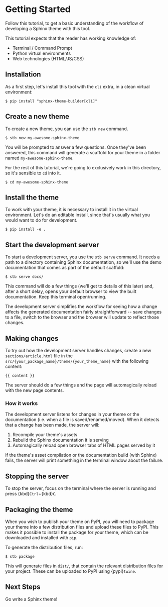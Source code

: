 # Getting Started

Follow this tutorial, to get a basic understanding of the workflow of developing a Sphinx theme with this tool.

This tutorial expects that the reader has working knowledge of:

- Terminal / Command Prompt
- Python virtual environments
- Web technologies (HTML/JS/CSS)

[sphinx]: https://www.sphinx-doc.org/en/master/
[jinja]: https://palletsprojects.com/p/jinja/

## Installation

As a first step, let's install this tool with the `cli` extra, in a clean virtual environment:

```shell
$ pip install "sphinx-theme-builder[cli]"
```

## Create a new theme

To create a new theme, you can use the `stb new` command.

```shell
$ stb new my-awesome-sphinx-theme
```

You will be prompted to answer a few questions. Once they've been answered, this command will generate a scaffold for your theme in a folder named `my-awesome-sphinx-theme`.

For the rest of this tutorial, we're going to exclusively work in this directory, so it's sensible to `cd` into it.

```shell
$ cd my-awesome-sphinx-theme
```

[cookiecutter]: https://cookiecutter.readthedocs.io/
[cruft]: https://github.com/cruft/cruft

## Install the theme

To work with your theme, it is necessary to install it in the virtual environment. Let's do an editable install, since that's usually what you would want to do for development.

```shell
$ pip install -e .
```

## Start the development server

To start a development server, you use the `stb serve` command. It needs a path to a directory containing Sphinx documentation, so we'll use the demo documentation that comes as part of the default scaffold:

```shell
$ stb serve docs/
```

This command will do a few things (we'll get to details of this later) and, after a short delay, opens your default browser to view the built documentation. Keep this terminal open/running.

The development server simplifies the workflow for seeing how a change affects the generated documentation fairly straightforward -- save changes to a file, switch to the browser and the browser will update to reflect those changes.

## Making changes

To try out how the development server handles changes, create a new `sections/article.html` file in the `src/{your_package_name}/theme/{your_theme_name}` with the following content:

```jinja
{{ content }}
```

The server should do a few things and the page will automagically reload with the new page contents.

### How it works

The development server listens for changes in your theme or the documentation (i.e. when a file is saved/renamed/moved). When it detects that a change has been made, the server will:

1. Recompile your theme's assets
2. Rebuild the Sphinx documentation it is serving
3. Automagically reload open browser tabs of HTML pages served by it

If the theme's asset compilation or the documentation build (with Sphinx) fails, the server will print something in the terminal window about the failure.

## Stopping the server

To stop the server, focus on the terminal where the server is running and press {kbd}`Ctrl`+{kbd}`C`.

## Packaging the theme

When you wish to publish your theme on PyPI, you will need to package your theme into a few distribution files and upload these files to PyPI. This makes it possible to install the package for your theme, which can be downloaded and installed with `pip`.

To generate the distribution files, run:

```shell
$ stb package
```

This will generate files in `dist/`, that contain the relevant distribution files for your project. These can be uploaded to PyPI using {pypi}`twine`.

## Next Steps

Go write a Sphinx theme!
